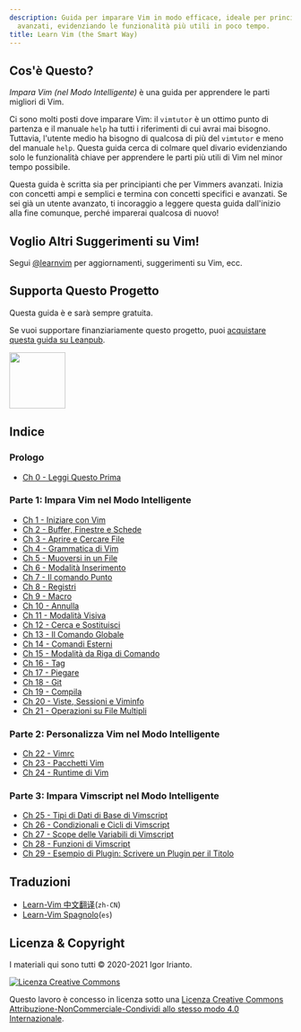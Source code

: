```yaml
---
description: Guida per imparare Vim in modo efficace, ideale per principianti e utenti
  avanzati, evidenziando le funzionalità più utili in poco tempo.
title: Learn Vim (the Smart Way)
---
```


## Cos'è Questo?

_Impara Vim (nel Modo Intelligente)_ è una guida per apprendere le parti migliori di Vim.

Ci sono molti posti dove imparare Vim: il `vimtutor` è un ottimo punto di partenza e il manuale `help` ha tutti i riferimenti di cui avrai mai bisogno. Tuttavia, l'utente medio ha bisogno di qualcosa di più del `vimtutor` e meno del manuale `help`. Questa guida cerca di colmare quel divario evidenziando solo le funzionalità chiave per apprendere le parti più utili di Vim nel minor tempo possibile.

Questa guida è scritta sia per principianti che per Vimmers avanzati. Inizia con concetti ampi e semplici e termina con concetti specifici e avanzati. Se sei già un utente avanzato, ti incoraggio a leggere questa guida dall'inizio alla fine comunque, perché imparerai qualcosa di nuovo!

## Voglio Altri Suggerimenti su Vim!

Segui [@learnvim](https://twitter.com/learnvim) per aggiornamenti, suggerimenti su Vim, ecc.

## Supporta Questo Progetto

Questa guida è e sarà sempre gratuita.

Se vuoi supportare finanziariamente questo progetto, puoi [acquistare questa guida su Leanpub](https://leanpub.com/learnvim).

<a href="https://leanpub.com/learnvim"><img src="/vim/images/learn-vim-cover.png" width="100"></a>

## Indice

### Prologo

- [Ch 0 - Leggi Questo Prima](ch00_read_this_first)

### Parte 1: Impara Vim nel Modo Intelligente

- [Ch 1 - Iniziare con Vim](ch01_starting_vim)
- [Ch 2 - Buffer, Finestre e Schede](ch02_buffers_windows_tabs)
- [Ch 3 - Aprire e Cercare File](ch03_searching_files)
- [Ch 4 - Grammatica di Vim](ch04_vim_grammar)
- [Ch 5 - Muoversi in un File](ch05_moving_in_file)
- [Ch 6 - Modalità Inserimento](ch06_insert_mode)
- [Ch 7 - Il comando Punto](ch07_the_dot_command)
- [Ch 8 - Registri](ch08_registers)
- [Ch 9 - Macro](ch09_macros)
- [Ch 10 - Annulla](ch10_undo)
- [Ch 11 - Modalità Visiva](ch11_visual_mode)
- [Ch 12 - Cerca e Sostituisci](ch12_search_and_substitute)
- [Ch 13 - Il Comando Globale](ch13_the_global_command)
- [Ch 14 - Comandi Esterni](ch14_external_commands)
- [Ch 15 - Modalità da Riga di Comando](ch15_command-line_mode)
- [Ch 16 - Tag](ch16_tags)
- [Ch 17 - Piegare](ch17_fold)
- [Ch 18 - Git](ch18_git)
- [Ch 19 - Compila](ch19_compile)
- [Ch 20 - Viste, Sessioni e Viminfo](ch20_views_sessions_viminfo)
- [Ch 21 - Operazioni su File Multipli](ch21_multiple_file_operations)

### Parte 2: Personalizza Vim nel Modo Intelligente

- [Ch 22 - Vimrc](ch22_vimrc)
- [Ch 23 - Pacchetti Vim](ch23_vim_packages)
- [Ch 24 - Runtime di Vim](ch24_vim_runtime)

### Parte 3: Impara Vimscript nel Modo Intelligente

- [Ch 25 - Tipi di Dati di Base di Vimscript](ch25_vimscript_basic_data_types)
- [Ch 26 - Condizionali e Cicli di Vimscript](ch26_vimscript_conditionals_and_loops)
- [Ch 27 - Scope delle Variabili di Vimscript](ch27_vimscript_variable_scopes)
- [Ch 28 - Funzioni di Vimscript](ch28_vimscript_functions)
- [Ch 29 - Esempio di Plugin: Scrivere un Plugin per il Titolo](ch29_plugin_example_writing-a-titlecase-plugin)

## Traduzioni

- [Learn-Vim 中文翻译](https://github.com/wsdjeg/Learn-Vim_zh_cn)(`zh-CN`)
- [Learn-Vim Spagnolo](https://github.com/victorhck/learn-Vim-es)(`es`)

## Licenza & Copyright

I materiali qui sono tutti © 2020-2021 Igor Irianto.

<a rel="license" href="http://creativecommons.org/licenses/by-nc-sa/4.0/"><img alt="Licenza Creative Commons" style="border-width:0" src="https://licensebuttons.net/l/by-nc-sa/4.0/88x31.png" /></a><br />

Questo lavoro è concesso in licenza sotto una <a rel="license" href="http://creativecommons.org/licenses/by-nc-sa/4.0/">Licenza Creative Commons Attribuzione-NonCommerciale-Condividi allo stesso modo 4.0 Internazionale</a>.
